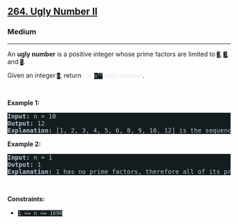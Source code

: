<h2><a href="https://leetcode.com/problems/ugly-number-ii/">264. Ugly Number II</a></h2><h3>Medium</h3><hr><div><p>An <strong>ugly number</strong> is a positive integer whose prime factors are limited to <code style="background-color: rgb(20, 28, 32) !important; color: rgb(183, 198, 205) !important;">2</code>, <code style="background-color: rgb(20, 28, 32) !important; color: rgb(183, 198, 205) !important;">3</code>, and <code style="background-color: rgb(20, 28, 32) !important; color: rgb(183, 198, 205) !important;">5</code>.</p>

<p>Given an integer <code style="background-color: rgb(20, 28, 32) !important; color: rgb(183, 198, 205) !important;">n</code>, return <em style="color: rgb(234, 238, 241) !important;">the</em> <code style="background-color: rgb(20, 28, 32) !important; color: rgb(183, 198, 205) !important;">n<sup>th</sup></code> <em style="color: rgb(234, 238, 241) !important;"><strong>ugly number</strong></em>.</p>

<p>&nbsp;</p>
<p><strong class="example">Example 1:</strong></p>

<pre style="background-color: rgb(20, 28, 32) !important; color: rgb(182, 198, 206) !important;"><strong>Input:</strong> n = 10
<strong>Output:</strong> 12
<strong>Explanation:</strong> [1, 2, 3, 4, 5, 6, 8, 9, 10, 12] is the sequence of the first 10 ugly numbers.
</pre>

<p><strong class="example">Example 2:</strong></p>

<pre style="background-color: rgb(20, 28, 32) !important; color: rgb(182, 198, 206) !important;"><strong>Input:</strong> n = 1
<strong>Output:</strong> 1
<strong>Explanation:</strong> 1 has no prime factors, therefore all of its prime factors are limited to 2, 3, and 5.
</pre>

<p>&nbsp;</p>
<p><strong>Constraints:</strong></p>

<ul>
	<li><code style="background-color: rgb(20, 28, 32) !important; color: rgb(183, 198, 205) !important;">1 &lt;= n &lt;= 1690</code></li>
</ul>
</div>